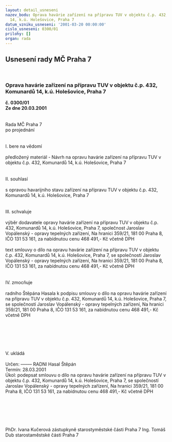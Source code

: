 ```yaml
---
layout: detail_usneseni
nazev_bodu: Oprava havárie zařízení na přípravu TUV v objektu č.p. 432, Komunardů
  14, k.ú. Holešovice, Praha 7
datum_vzniku_usneseni: '2001-03-20 00:00:00'
cislo_usneseni: 0300/01
prilohy: []
organ: rada
---
```

<div id="ucUsn_pList" class="usn">
	<span><h2>Usnesení rady MČ Praha 7 </h2>
<br></span><div class="standBody">
<span><h3>Oprava havárie zařízení na přípravu TUV v objektu č.p. 432, Komunardů 14, k.ú. Holešovice, Praha 7</h3></span><div class="center">
		<strong>č. 0300/01</strong><br>
	</div>
<div class="center">
		<strong>Ze dne 20.03.2001</strong><br><br>
	</div>
<br>Rada MČ Praha 7<br>po projednání<br><br><br>I.	bere na vědomí<br><br> předložený materiál - Návrh na opravu havárie zařízení na přípravu TUV v objektu č.p. 432, Komunardů 14, k.ú. Holešovice, Praha 7<br><br><br>II.	souhlasí <br><br>s opravou havarijního stavu zařízení na přípravu TUV v objektu č.p. 432, Komunardů 14, k.ú. Holešovice, Praha 7<br><br><br>III.	schvaluje <br><br>výběr dodavatele opravy havárie zařízení na přípravu TUV v objektu č.p. 432, Komunardů 14, k.ú. Holešovice, Praha 7, společnost Jaroslav Vopálenský - opravy tepelných zařízení, Na hranici 359/21, 181 00 Praha 8, IČO 131 53 161, za nabídnutou cenu 468 491,- Kč včetně DPH <br><br>text smlouvy o dílo na opravu havárie zařízení na přípravu TUV v objektu č.p. 432, Komunardů 14, k.ú. Holešovice, Praha 7, se společností Jaroslav Vopálenský - opravy tepelných zařízení, Na hranici 359/21, 181 00 Praha 8, IČO 131 53 161, za nabídnutou cenu 468 491,- Kč včetně DPH <br><br><br>IV.	zmocňuje <br><br>radního Štěpána Hasala k podpisu smlouvy o dílo na opravu havárie zařízení na přípravu TUV v objektu č.p. 432, Komunardů 14, k.ú. Holešovice, Praha 7, se společností Jaroslav Vopálenský - opravy tepelných zařízení, Na hranici 359/21, 181 00 Praha 8, IČO 131 53 161, za nabídnutou cenu 468 491,- Kč včetně DPH <br><br><br><br><br><br><br>V.	ukládá<br> <br> Určen:	–––––	RADNI Hasal Štěpán<br>Termín: 28.03.2001<br>Úkol:	podepsat  smlouvu o dílo na opravu havárie zařízení na přípravu TUV v objektu č.p. 432, Komunardů 14, k.ú. Holešovice, Praha 7, se společností Jaroslav Vopálenský - opravy tepelných zařízení, Na hranici 359/21, 181 00 Praha 8, IČO 131 53 161, za nabídnutou cenu 468 491,- Kč včetně DPH <br> <br><br><br><br><br> 	<br>PhDr. Ivana Kučerová zástupkyně starostyměstské části Praha 7	Ing. Tomáš Dub starostaměstské části Praha 7<br>	<br><br>
</div>
</div>